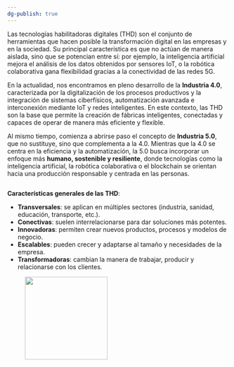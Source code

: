 ```yaml
---
dg-publish: true
---
```



Las tecnologías habilitadoras digitales (THD) son el conjunto de herramientas que hacen posible la transformación digital en las empresas y en la sociedad. Su principal característica es que no actúan de manera aislada, sino que se potencian entre sí: por ejemplo, la inteligencia artificial mejora el análisis de los datos obtenidos por sensores IoT, o la robótica colaborativa gana flexibilidad gracias a la conectividad de las redes 5G.

En la actualidad, nos encontramos en pleno desarrollo de la **Industria 4.0**, caracterizada por la digitalización de los procesos productivos y la integración de sistemas ciberfísicos, automatización avanzada e interconexión mediante IoT y redes inteligentes. En este contexto, las THD son la base que permite la creación de fábricas inteligentes, conectadas y capaces de operar de manera más eficiente y flexible.

Al mismo tiempo, comienza a abrirse paso el concepto de **Industria 5.0**, que no sustituye, sino que complementa a la 4.0. Mientras que la 4.0 se centra en la eficiencia y la automatización, la 5.0 busca incorporar un enfoque más **humano, sostenible y resiliente**, donde tecnologías como la inteligencia artificial, la robótica colaborativa o el blockchain se orientan hacia una producción responsable y centrada en las personas.

<figure><img src="https://1632475973-files.gitbook.io/~/files/v0/b/gitbook-x-prod.appspot.com/o/spaces%2F03P5Z1culp8qhicwh929%2Fuploads%2FoSIPeATa14whBn0Q754r%2Fimage.png?alt=media&#x26;token=0fe76c92-be6a-4f17-b36a-93bb301d6ceb" alt=""><figcaption></figcaption></figure>

**Características generales de las THD**:

* **Transversales**: se aplican en múltiples sectores (industria, sanidad, educación, transporte, etc.).
* **Conectivas**: suelen interrelacionarse para dar soluciones más potentes.
* **Innovadoras**: permiten crear nuevos productos, procesos y modelos de negocio.
* **Escalables**: pueden crecer y adaptarse al tamaño y necesidades de la empresa.
* **Transformadoras**: cambian la manera de trabajar, producir y relacionarse con los clientes.

<figure><img src="https://1632475973-files.gitbook.io/~/files/v0/b/gitbook-x-prod.appspot.com/o/spaces%2F03P5Z1culp8qhicwh929%2Fuploads%2FxjyVJymoKieKScpZZUtx%2Fimage.png?alt=media&#x26;token=b1253683-651d-4b38-a3b2-7f6d8bcf6df0" alt="" width="188"><figcaption></figcaption></figure>
